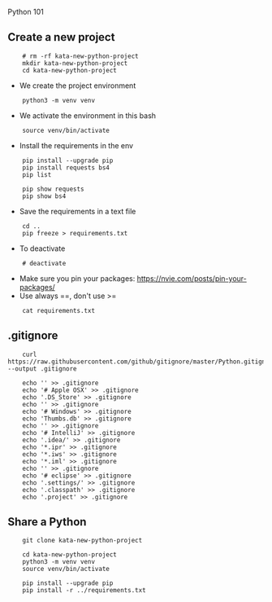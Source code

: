 Python 101

## Create a new project
~~~~
    # rm -rf kata-new-python-project
    mkdir kata-new-python-project
    cd kata-new-python-project
~~~~

* We create the project environment
~~~~
    python3 -m venv venv
~~~~
* We activate the environment in this bash
~~~~
    source venv/bin/activate
~~~~
* Install the requirements in the env
~~~~
    pip install --upgrade pip
    pip install requests bs4
    pip list

    pip show requests
    pip show bs4
~~~~
* Save the requirements in a text file
~~~~
	cd ..
    pip freeze > requirements.txt
~~~~
* To deactivate
~~~~
    # deactivate
~~~~
* Make sure you pin your packages: https://nvie.com/posts/pin-your-packages/
* Use always ==, don't use >=
~~~~
    cat requirements.txt
~~~~
## .gitignore
~~~~
    curl https://raw.githubusercontent.com/github/gitignore/master/Python.gitignore --output .gitignore
    
    echo '' >> .gitignore
    echo '# Apple OSX' >> .gitignore
    echo '.DS_Store' >> .gitignore
    echo '' >> .gitignore
    echo '# Windows' >> .gitignore
    echo 'Thumbs.db' >> .gitignore
    echo '' >> .gitignore
    echo '# IntelliJ' >> .gitignore
    echo '.idea/' >> .gitignore
    echo '*.ipr' >> .gitignore
    echo '*.iws' >> .gitignore
    echo '*.iml' >> .gitignore
    echo '' >> .gitignore
    echo '# eclipse' >> .gitignore
    echo '.settings/' >> .gitignore
    echo '.classpath' >> .gitignore
    echo '.project' >> .gitignore
~~~~
## Share a Python
~~~~
    git clone kata-new-python-project

    cd kata-new-python-project
    python3 -m venv venv
    source venv/bin/activate

    pip install --upgrade pip
    pip install -r ../requirements.txt
~~~~
